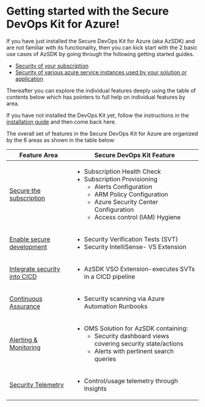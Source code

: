 # Getting started with the Secure DevOps Kit for Azure!

If you have just installed the Secure DevOps Kit for Azure (aka AzSDK) and are not familiar with its functionality, then you can kick start with the 2 basic use cases of AzSDK by going through the following getting started guides.  
- [Security of your subscription](GettingStarted_SubscriptionSecurity.md)
- [Security of various azure service instances used by your solution or application](GettingStarted_AzureServiceSecurity.md)  

Thereafter you can explore the individual features deeply using the table of contents below which has pointers to full help on individual features by area.

 If you have not installed the DevOps Kit yet, follow the instructions in the [installation guide](../00a-Setup/Readme.md) and then come back here.

The overall set of features in the Secure DevOps Kit for Azure are organized by the 6 areas as shown in the table below:  



|Feature Area | Secure DevOps Kit Feature|
|-------------|--------------------------|
[Secure the subscription](../01-Subscription-Security-(SS)/Readme.md) | <ul><li>Subscription Health Check</li> <li>Subscription Provisioning<ul><li> Alerts Configuration</li>  </li> <li>ARM Policy Configuration</li> <li>Azure Security Center Configuration</li><li>Access control (IAM) Hygiene</li>  </ul> </li></ul>
[Enable secure development](../02-Secure-Development/Readme.md) | <ul><li>Security Verification Tests (SVT) </li><li>Security IntelliSense- VS Extension </li></ul>
[Integrate security into CICD](../03-Security-In-CICD/Readme.md) | <ul><li>AzSDK VSO Extension-executes SVTs in a CICD pipeline </li></ul>
[Continuous Assurance](../04-Continous-Assurance/Readme.md) | <ul><li>Security scanning via Azure Automation Runbooks</li></ul>
[Alerting & Monitoring](../05-Alerting-and-Monitoring/Readme.md) | <ul><li>OMS Solution for AzSDK containing:<ul><li>Security dashboard views covering security state/actions</li><li>Alerts with pertinent search queries</li></ul></li></ul>
[Security Telemetry](../06-Security-Telemetry/Readme.md) | <ul><li>Control/usage telemetry through Insights</li></ul>


